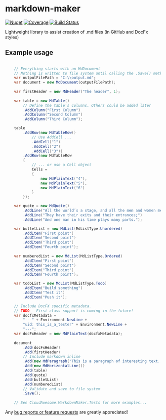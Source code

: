 # markdown-maker

[![Nuget](https://img.shields.io/nuget/v/CloudAwesome.MarkdownMaker)](https://www.nuget.org/packages/CloudAwesome.MarkdownMaker/)
[![Coverage](https://sonarcloud.io/api/project_badges/measure?project=markdown-maker&metric=coverage)](https://sonarcloud.io/dashboard?id=markdown-maker)
[![Build Status](https://dev.azure.com/cloud-awesome/CloudAwesome.Xrm/_apis/build/status/CloudAwesome.MarkdownMaker/publish-release-markdown?branchName=main)](https://dev.azure.com/cloud-awesome/CloudAwesome.Xrm/_build/latest?definitionId=9&branchName=main)

Lightweight library to assist creation of .md files (in GitHub and DocFx styles)

## Example usage

```csharp
    
    // Everything starts with an MdDocument
    // Nothing is written to file system until calling the .Save() method
    var outputFilePath = "C:\\output.md";
    var document = new MdDocument(outputFilePath);
    
    var firstHeader = new MdHeader("The header", 1);
    
    var table = new MdTable()
        // Define the table's columns. Others could be added later
        .AddColumn("First Column")
        .AddColumn("Second Column")
        .AddColumn("Third Column");

    table
        .AddRow(new MdTableRow()
            // Use AddCell ...
            .AddCell("1")
            .AddCell("2")
            .AddCell("3"))
        .AddRow(new MdTableRow
        {
            // ... or use a Cell object
            Cells =
            {
                new MdPlainText("4"),
                new MdPlainText("5"),
                new MdPlainText("6")
            }
        });

    var quote = new MdQuote()
        .AddLine("All the world’s a stage, and all the men and women merely players.")
        .AddLine("They have their exits and their entrances;")
        .AddLine("And one man in his time plays many parts.");

    var bulletList = new MdList(MdListType.Unordered)
        .AddItem("First point")
        .AddItem("Second point")
        .AddItem("Third point")
        .AddItem("Fourth point");
    
    var numberedList = new MdList(MdListType.Ordered)
        .AddItem("First point")
        .AddItem("Second point")
        .AddItem("Third point")
        .AddItem("Fourth point");

    var todoList = new MdList(MdListType.Todo)
        .AddItem("Build something")
        .AddItem("Test it")
        .AddItem("Push it");

    // Include DocFX specific metadata. 
    // TODO - First class support is coming in the future!        
    var docfxMetadata = 
        "---" + Environment.NewLine +
        "uid: this_is_a_tester" + Environment.NewLine +
        "---";
    var docFxHeader = new MdPlainText(docfxMetadata);
    
    document
        .Add(docFxHeader)
        .Add(firstHeader)
        // Include markdown inline
        .Add(new MdParagraph("This is a paragraph of interesting text..."))
        .Add(new MdHorizontalLine())
        .Add(table)
        .Add(quote)
        .Add(bulletList)
        .Add(numberedList)
        // Validate and save to file system
        .Save();
        
    // See CloudAwesome.MarkdownMaker.Tests for more examples...
```



Any [bug reports or feature requests](https://github.com/Cloud-Awesome/markdown-maker/issues/new/choose) are greatly appreciated!